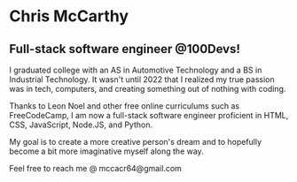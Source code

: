<h1>Chris McCarthy</h1>
<h2>Full-stack software engineer @100Devs!</h2>
<p>I graduated college with an AS in Automotive Technology and a BS in Industrial Technology. It wasn't until 2022 that I realized my true passion was in tech, computers, and creating something  out of nothing with coding.</p>
<p>Thanks to Leon Noel and other free online curriculums such as FreeCodeCamp, I am now a full-stack software engineer proficient in HTML, CSS, JavaScript, Node.JS, and Python.</p>
<p>My goal is to create a more creative person's dream and to hopefully become a bit more imaginative myself along the way.</p>
<p>Feel free to reach me @ <a>mccacr64@gmail.com</a></p>
